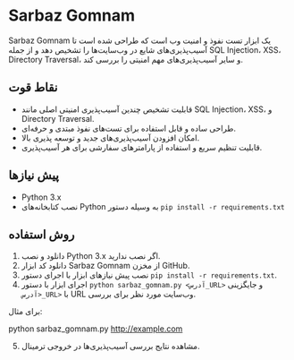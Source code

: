# Sarbaz Gomnam

Sarbaz Gomnam یک ابزار تست نفوذ و امنیت وب است که طراحی شده است تا آسیب‌پذیری‌های شایع در وب‌سایت‌ها را تشخیص دهد و از جمله SQL Injection، XSS، Directory Traversal، و سایر آسیب‌پذیری‌های مهم امنیتی را بررسی کند.

## نقاط قوت

- قابلیت تشخیص چندین آسیب‌پذیری امنیتی اصلی مانند SQL Injection، XSS، و Directory Traversal.
- طراحی ساده و قابل استفاده برای تست‌های نفوذ مبتدی و حرفه‌ای.
- امکان افزودن آسیب‌پذیری‌های جدید و توسعه پذیری بالا.
- قابلیت تنظیم سریع و استفاده از پارامترهای سفارشی برای هر آسیب‌پذیری.

## پیش نیازها

- Python 3.x
- نصب کتابخانه‌های Python به وسیله دستور `pip install -r requirements.txt`

## روش استفاده

1. دانلود و نصب Python 3.x اگر نصب ندارید.
2. دانلود کد ابزار Sarbaz Gomnam از مخزن GitHub.
3. نصب پیش نیازهای ابزار با اجرای دستور `pip install -r requirements.txt`.
4. اجرای ابزار با دستور `python sarbaz_gomnam.py <آدرس_URL>` و جایگزینی `<آدرس_URL>` با URL وب‌سایت مورد نظر برای بررسی.

برای مثال:


python sarbaz_gomnam.py http://example.com


5. مشاهده نتایج بررسی آسیب‌پذیری‌ها در خروجی ترمینال.


